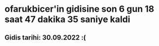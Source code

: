 # ofarukbicer'in gidisine son 6 gun 18 saat 47 dakika 35 saniye kaldi

## Gidis tarihi: 30.09.2022 :(